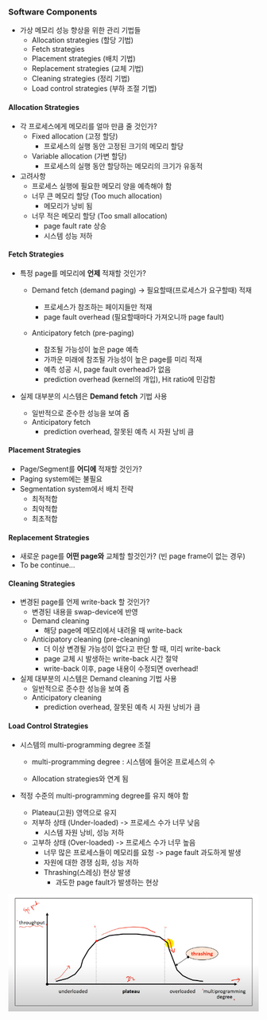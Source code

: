 ### Software Components

- 가상 메모리 성능 향상을 위한 관리 기법들
  - Allocation strategies (할당 기법)
  - Fetch strategies
  - Placement strategies (배치 기법)
  - Replacement strategies (교체 기법)
  - Cleaning strategies (정리 기법)
  - Load control strategies (부하 조절 기법)

#### Allocation Strategies

- 각 프로세스에게 메모리를 얼마 만큼 줄 것인가?
  - Fixed allocation (고정 할당)	
    - 프로세스의 실행 동안 고정된 크기의 메모리 할당
  - Variable allocation (가변 할당)
    - 프로세스의 실행 동안 할당하는 메모리의 크기가 유동적
- 고려사항
  - 프로세스 실행에 필요한 메모리 양을 예측해야 함
  - 너무 큰 메모리 할당 (Too much allocation)
    - 메모리가 낭비 됨
  - 너무 적은 메모리 할당 (Too small allocation)
    - page fault rate 상승
    - 시스템 성능 저하  

#### Fetch Strategies

- 특정 page를 메모리에 **언제** 적재할 것인가?

  - Demand fetch (demand paging) -> 필요할때(프로세스가 요구할때) 적재
    - 프로세스가 참조하는 페이지들만 적재
    - page fault overhead (필요할때마다 가져오니까 page fault)

  - Anticipatory fetch (pre-paging)
    - 참조될 가능성이 높은 page 예측
    - 가까운 미래에 참조될 가능성이 높은 page를 미리 적재
    - 예측 성공 시, page fault overhead가 없음
    - prediction overhead (kernel의 개입), Hit ratio에 민감함

- 실제 대부분의 시스템은 **Demand fetch** 기법 사용

  - 일반적으로 준수한 성능을 보여 줌
  - Anticipatory fetch
    - prediction overhead, 잘못된 예측 시 자원 낭비 큼

#### Placement Strategies

- Page/Segment를 **어디에** 적재할 것인가?
- Paging system에는 불필요
- Segmentation system에서 배치 전략
  - 최적적합
  - 최악적합
  - 최초적합

#### Replacement Strategies

- 새로운 page를 **어떤 page와** 교체할 할것인가? (빈 page frame이 없는 경우)
-  To be continue...

#### Cleaning Strategies

- 변경된 page를 언제 write-back 할 것인가?
  - 변경된 내용을 swap-device에 반영
  - Demand cleaning
    - 해당 page에 메모리에서 내려올 때 write-back
  - Anticipatory cleaning (pre-cleaning)
    - 더 이상 변경될 가능성이 없다고 판단 할 때, 미리 write-back
    - page 교체 시 발생하는 write-back 시간 절약
    - write-back 이후, page 내용이 수정되면 overhead!
- 실제 대부분의 시스템은 Demand cleaning 기법 사용
  - 일반적으로 준수한 성능을 보여 줌
  - Anticipatory cleaning
    - prediction overhead, 잘못된 예측 시 자원 낭비가 큼

#### Load Control Strategies

- 시스템의 multi-programming degree 조절

  - multi-programming degree : 시스템에 들어온 프로세스의 수

  - Allocation strategies와 연계 됨

- 적정 수준의 multi-programming degree를 유지 해야 함

  - Plateau(고원) 영역으로 유지
  - 저부하 상태 (Under-loaded) -> 프로세스 수가 너무 낮음
    - 시스템 자원 낭비, 성능 저하
  - 고부하 상태 (Over-loaded) -> 프로세스 수가 너무 높음
    - 너무 많은 프로세스들이 메모리를 요청 -> page fault 과도하게 발생
    - 자원에 대한 경쟁 심화, 성능 저하
    - Thrashing(스레싱) 현상 발생
      - 과도한 page fault가 발생하는 현상

![image-20201006225917923](images\image-20201006225917923.png)